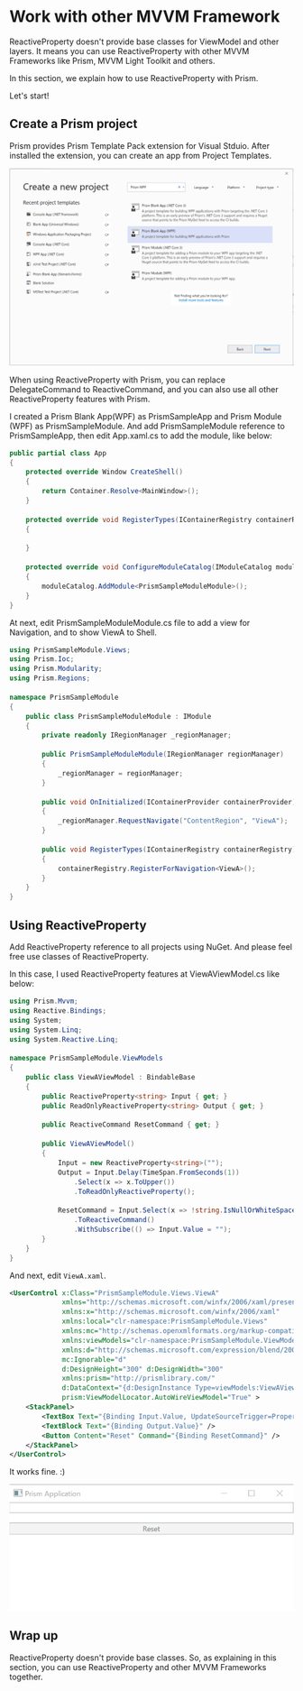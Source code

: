 # Work with other MVVM Framework

ReactiveProperty doesn't provide base classes for ViewModel and other layers.
It means you can use ReactiveProperty with other MVVM Frameworks like Prism, MVVM Light Toolkit and others.

In this section, we explain how to use ReactiveProperty with Prism.

Let's start!

## Create a Prism project

Prism provides Prism Template Pack extension for Visual Stduio.
After installed the extension, you can create an app from Project Templates.

![](./images/create-project.png)

When using ReactiveProperty with Prism, you can replace DelegateCommand to ReactiveCommand, and you can also use all other ReactiveProperty features with Prism.

I created a Prism Blank App(WPF) as PrismSampleApp and Prism Module (WPF) as PrismSampleModule.
And add PrismSampleModule reference to PrismSampleApp, then edit App.xaml.cs to add the module, like below:

```csharp
public partial class App
{
    protected override Window CreateShell()
    {
        return Container.Resolve<MainWindow>();
    }

    protected override void RegisterTypes(IContainerRegistry containerRegistry)
    {

    }

    protected override void ConfigureModuleCatalog(IModuleCatalog moduleCatalog)
    {
        moduleCatalog.AddModule<PrismSampleModuleModule>();
    }
}
```

At next, edit PrismSampleModuleModule.cs file to add a view for Navigation, and to show ViewA to Shell.

```csharp
using PrismSampleModule.Views;
using Prism.Ioc;
using Prism.Modularity;
using Prism.Regions;

namespace PrismSampleModule
{
    public class PrismSampleModuleModule : IModule
    {
        private readonly IRegionManager _regionManager;

        public PrismSampleModuleModule(IRegionManager regionManager)
        {
            _regionManager = regionManager;
        }

        public void OnInitialized(IContainerProvider containerProvider)
        {
            _regionManager.RequestNavigate("ContentRegion", "ViewA");
        }

        public void RegisterTypes(IContainerRegistry containerRegistry)
        {
            containerRegistry.RegisterForNavigation<ViewA>();
        }
    }
}
```

## Using ReactiveProperty

Add ReactiveProperty reference to all projects using NuGet. And please feel free use classes of ReactiveProperty.

In this case, I used ReactiveProperty features at ViewAViewModel.cs like below:

```csharp
using Prism.Mvvm;
using Reactive.Bindings;
using System;
using System.Linq;
using System.Reactive.Linq;

namespace PrismSampleModule.ViewModels
{
    public class ViewAViewModel : BindableBase
    {
        public ReactiveProperty<string> Input { get; }
        public ReadOnlyReactiveProperty<string> Output { get; }

        public ReactiveCommand ResetCommand { get; }

        public ViewAViewModel()
        {
            Input = new ReactiveProperty<string>("");
            Output = Input.Delay(TimeSpan.FromSeconds(1))
                .Select(x => x.ToUpper())
                .ToReadOnlyReactiveProperty();

            ResetCommand = Input.Select(x => !string.IsNullOrWhiteSpace(x))
                .ToReactiveCommand()
                .WithSubscribe(() => Input.Value = "");
        }
    }
}
```

And next, edit `ViewA.xaml`.

```xml
<UserControl x:Class="PrismSampleModule.Views.ViewA"
             xmlns="http://schemas.microsoft.com/winfx/2006/xaml/presentation"
             xmlns:x="http://schemas.microsoft.com/winfx/2006/xaml"
             xmlns:local="clr-namespace:PrismSampleModule.Views"
             xmlns:mc="http://schemas.openxmlformats.org/markup-compatibility/2006" 
             xmlns:viewModels="clr-namespace:PrismSampleModule.ViewModels"
             xmlns:d="http://schemas.microsoft.com/expression/blend/2008"
             mc:Ignorable="d" 
             d:DesignHeight="300" d:DesignWidth="300"
             xmlns:prism="http://prismlibrary.com/"
             d:DataContext="{d:DesignInstance Type=viewModels:ViewAViewModel, IsDesignTimeCreatable=False}"
             prism:ViewModelLocator.AutoWireViewModel="True" >
    <StackPanel>
        <TextBox Text="{Binding Input.Value, UpdateSourceTrigger=PropertyChanged}" />
        <TextBlock Text="{Binding Output.Value}" />
        <Button Content="Reset" Command="{Binding ResetCommand}" />
    </StackPanel>
</UserControl>
```

It works fine. :)

![](./images/hello-world.gif)

## Wrap up

ReactiveProperty doesn't provide base classes.
So, as explaining in this section, you can use ReactiveProperty and other MVVM Frameworks together.